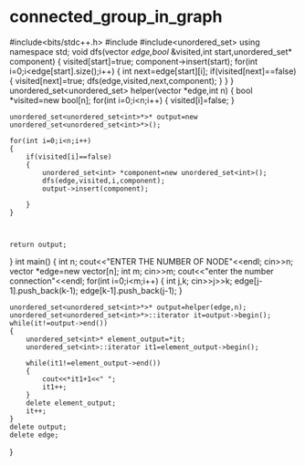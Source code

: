 # connected_group_in_graph

#include<bits/stdc++.h>
#include<vector>
#include<unordered_set>
using namespace std;
void dfs(vector<int> *edge,bool* &visited,int start,unordered_set<int>* component)
{
	visited[start]=true;
	component->insert(start);
	for(int i=0;i<edge[start].size();i++)
	{
		int next=edge[start][i];
		if(visited[next]==false)
		{
			visited[next]=true;
			dfs(edge,visited,next,component);
		}
	}
}
unordered_set<unordered_set<int>*>* helper(vector<int> *edge,int n)
{
	bool *visited=new bool[n];
	for(int i=0;i<n;i++)
	{
		visited[i]=false;
	}

	unordered_set<unordered_set<int>*>* output=new 	unordered_set<unordered_set<int>*>();

	for(int i=0;i<n;i++)
	{
		if(visited[i]==false)
		{
			unordered_set<int> *component=new unordered_set<int>();
			dfs(edge,visited,i,component);
			output->insert(component);

		}
	}



	return output;
}
int main()
{
	int n;
	cout<<"ENTER THE NUMBER OF NODE"<<endl;
	cin>>n;
	vector<int> *edge=new vector<int>[n];
	int m;
	cin>>m;
	cout<<"enter the number connection"<<endl;
	for(int i=0;i<m;i++)
	{
		int j,k;
		cin>>j>>k;
		edge[j-1].push_back(k-1);
		edge[k-1].push_back(j-1);
	}


	unordered_set<unordered_set<int>*>* output=helper(edge,n);
	unordered_set<unordered_set<int>*>::iterator it=output->begin();
	while(it!=output->end())
	{
		unordered_set<int>* element_output=*it;
		unordered_set<int>::iterator it1=element_output->begin();
		
		while(it1!=element_output->end())
		{
			cout<<*it1+1<<" ";
			it1++;
		}
		delete element_output;
		it++;
	}
	delete output;
	delete edge;
	
	
}
